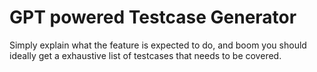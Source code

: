 # GPT powered Testcase Generator

Simply explain what the feature is expected to do, and boom you should ideally get a exhaustive list of testcases that needs to be covered.  
